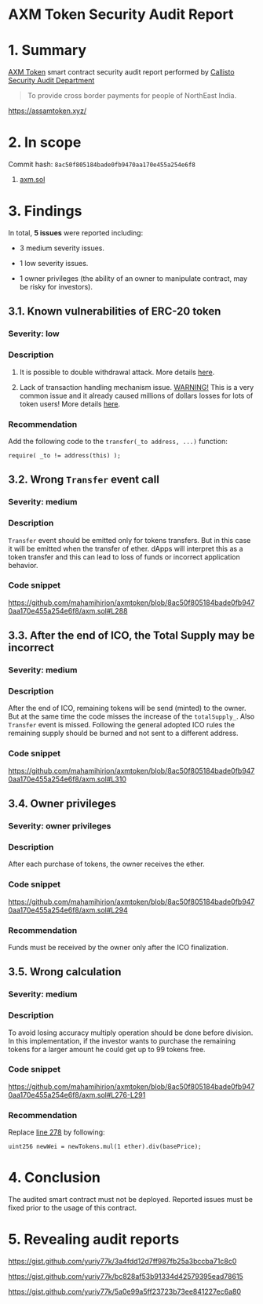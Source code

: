 # AXM Token Security Audit Report

# 1. Summary

[AXM Token](https://github.com/mahamihirion/axmtoken) smart contract security audit report performed by [Callisto Security Audit Department](https://github.com/EthereumCommonwealth/Auditing)

> To provide cross border payments for people of NorthEast India.

https://assamtoken.xyz/

# 2. In scope

Commit hash: `8ac50f805184bade0fb9470aa170e455a254e6f8`

1. [axm.sol](https://github.com/mahamihirion/axmtoken/blob/8ac50f805184bade0fb9470aa170e455a254e6f8/axm.sol)

# 3. Findings

In total, **5 issues** were reported including:

- 3 medium severity issues.

- 1 low severity issues.

- 1 owner privileges (the ability of an owner to manipulate contract, may be risky for investors).

## 3.1. Known vulnerabilities of ERC-20 token

### Severity: low

### Description

1. It is possible to double withdrawal attack. More details [here](https://docs.google.com/document/d/1YLPtQxZu1UAvO9cZ1O2RPXBbT0mooh4DYKjA_jp-RLM/edit).

2. Lack of transaction handling mechanism issue. [WARNING!](https://gist.github.com/Dexaran/ddb3e89fe64bf2e06ed15fbd5679bd20)  This is a very common issue and it already caused millions of dollars losses for lots of token users! More details [here](https://docs.google.com/document/d/1Feh5sP6oQL1-1NHi-X1dbgT3ch2WdhbXRevDN681Jv4/edit).

### Recommendation

Add the following code to the `transfer(_to address, ...)` function:

```
require( _to != address(this) );

```

## 3.2. Wrong `Transfer` event call

### Severity: medium

### Description

`Transfer` event should be emitted only for tokens transfers. But in this case it will be emitted when the transfer of ether. dApps will interpret this as a token transfer and this can lead to loss of funds or incorrect application behavior.

### Code snippet

https://github.com/mahamihirion/axmtoken/blob/8ac50f805184bade0fb9470aa170e455a254e6f8/axm.sol#L288

## 3.3. After the end of ICO, the Total Supply may be incorrect

### Severity: medium

### Description

After the end of ICO, remaining tokens will be send (minted) to the owner. But at the same time the code misses the increase of the `totalSupply_`. Also `Transfer` event is missed.
Following the general adopted ICO rules the remaining supply should be burned and not sent to a different address.

### Code snippet

https://github.com/mahamihirion/axmtoken/blob/8ac50f805184bade0fb9470aa170e455a254e6f8/axm.sol#L310

## 3.4. Owner privileges

### Severity: owner privileges

### Description

After each purchase of tokens, the owner receives the ether.

### Code snippet

https://github.com/mahamihirion/axmtoken/blob/8ac50f805184bade0fb9470aa170e455a254e6f8/axm.sol#L294

### Recommendation

Funds must be received by the owner only after the ICO finalization.

## 3.5. Wrong calculation

### Severity: medium

### Description

To avoid losing accuracy multiply operation should be done before division.
In this implementation, if the investor wants to purchase the remaining tokens for a larger amount he could get up to 99 tokens free.

### Code snippet

https://github.com/mahamihirion/axmtoken/blob/8ac50f805184bade0fb9470aa170e455a254e6f8/axm.sol#L276-L291

### Recommendation

Replace [line 278](https://github.com/mahamihirion/axmtoken/blob/8ac50f805184bade0fb9470aa170e455a254e6f8/axm.sol#L278) by following:
```
uint256 newWei = newTokens.mul(1 ether).div(basePrice);
```

# 4. Conclusion

The audited smart contract must not be deployed. Reported issues must be fixed prior to the usage of this contract.

# 5. Revealing audit reports

https://gist.github.com/yuriy77k/3a4fdd12d7ff987fb25a3bccba71c8c0

https://gist.github.com/yuriy77k/bc828af53b91334d42579395ead78615

https://gist.github.com/yuriy77k/5a0e99a5ff23723b73ee841227ec6a80
